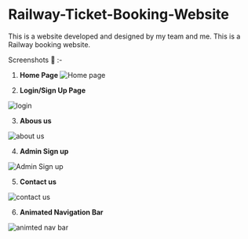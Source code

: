 # Railway-Ticket-Booking-Website
This is a website developed and designed by my team and me. This is a Railway booking website. 

Screenshots 📸 :- 

1. **Home Page**
![Home page](https://user-images.githubusercontent.com/45221397/112787116-74cb8380-9075-11eb-9186-8986e06769d1.JPG)


2. **Login/Sign Up Page**

![login](https://user-images.githubusercontent.com/45221397/112787169-988ec980-9075-11eb-9147-862ecf9589d1.JPG)


3. **Abous us**

![about us](https://user-images.githubusercontent.com/45221397/112787146-8ad94400-9075-11eb-83a1-64ba2d84b2e2.JPG)


4. **Admin Sign up**

![Admin Sign up](https://user-images.githubusercontent.com/45221397/112787156-9298e880-9075-11eb-9b3d-752f00c0ce8c.JPG)

5. **Contact us**

![contact us](https://user-images.githubusercontent.com/45221397/112787164-96c50600-9075-11eb-99db-ba4842c9ad5d.JPG)

6. **Animated Navigation Bar**


![animted nav bar](https://user-images.githubusercontent.com/45221397/112787160-9593d900-9075-11eb-9d2a-ab9e62456de0.JPG)



